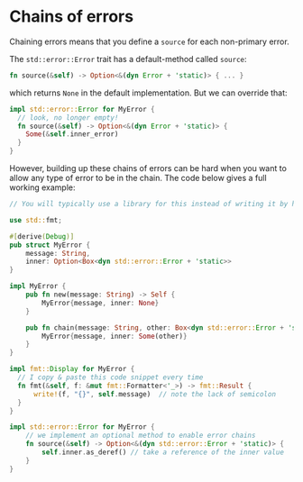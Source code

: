 # Chains of errors

Chaining errors means that you define a `source` for each non-primary error.

The `std::error::Error` trait has a default-method called `source`:

```rust
fn source(&self) -> Option<&(dyn Error + 'static)> { ... }
```
which returns `None` in the default implementation. But we can override that:

```rust
impl std::error::Error for MyError {
  // look, no longer empty!
  fn source(&self) -> Option<&(dyn Error + 'static)> {
    Some(&self.inner_error)
  }
}
```

However, building up these chains of errors can be hard when you want to allow
any type of error to be in the chain. The code below gives a full
working example:

```rust
// You will typically use a library for this instead of writing it by hand.

use std::fmt;

#[derive(Debug)]
pub struct MyError {
    message: String,
    inner: Option<Box<dyn std::error::Error + 'static>>
}

impl MyError {
    pub fn new(message: String) -> Self {
        MyError{message, inner: None}
    }

    pub fn chain(message: String, other: Box<dyn std::error::Error + 'static>) -> Self {
        MyError{message, inner: Some(other)}
    }
}

impl fmt::Display for MyError {
  // I copy & paste this code snippet every time
  fn fmt(&self, f: &mut fmt::Formatter<'_>) -> fmt::Result {
      write!(f, "{}", self.message)  // note the lack of semicolon
  }
}

impl std::error::Error for MyError {
    // we implement an optional method to enable error chains
    fn source(&self) -> Option<&(dyn std::error::Error + 'static)> {
        self.inner.as_deref() // take a reference of the inner value
    }
}

```
